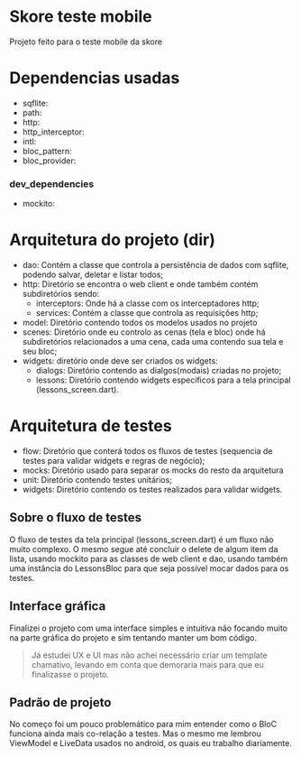 # Skore teste mobile

Projeto feito para o teste mobile da skore


# Dependencias usadas
- sqflite:
- path:  
- http:  
- http_interceptor:  
- intl:  
- bloc_pattern:  
- bloc_provider:
### dev_dependencies
- mockito:

# Arquitetura do projeto (dir)
- dao: Contém a classe que controla a persistência de dados com sqflite, podendo salvar, deletar e listar todos;
- http: Diretório se encontra o web client e onde também contém subdiretórios sendo:
	- interceptors: Onde há a classe com os interceptadores http;
	- services: Contém a classe que controla as requisições http;
- model: Diretório contendo todos os modelos usados no projeto
- scenes: Diretório onde eu controlo as cenas (tela e bloc) onde há subdiretórios relacionados a uma cena, cada uma contendo sua tela e seu bloc;
- widgets: diretório onde deve ser criados os widgets:
	- dialogs: Diretório contendo as dialgos(modais) criadas no projeto;
	- lessons: Diretório contendo widgets específicos para a tela principal (lessons_screen.dart).

# Arquitetura de testes

- flow: Diretório que conterá todos os fluxos de testes (sequencia de testes para validar widgets e regras de negócio);
- mocks: Diretório usado para separar os mocks do resto da arquitetura
- unit: Diretório contendo testes unitários;
- widgets: Diretório contendo os testes realizados para validar widgets.

## Sobre o fluxo de testes

O fluxo de testes da tela principal (lessons_screen.dart) é um fluxo não muito complexo. O mesmo segue até concluir o delete de algum item da lista, usando mockito para as classes de web client e dao, usando também uma instância do LessonsBloc para que seja possível mocar dados para os testes. 

## Interface gráfica
Finalizei o projeto com uma interface simples e intuitiva não focando muito na parte gráfica do projeto e sim tentando manter um bom código.
> Já estudei UX e UI mas não achei necessário criar um template chamativo, levando em conta que demoraria mais para que eu finalizasse o projeto. 

## Padrão de projeto
No começo foi um pouco problemático para mim entender como o BloC funciona ainda mais co-relação a testes. Mas o mesmo me lembrou ViewModel e LiveData usados no android, os quais eu trabalho diariamente.
